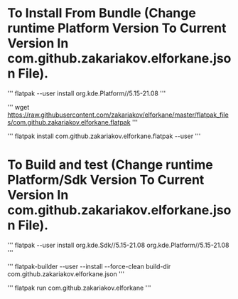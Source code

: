 # To Install From Bundle (Change runtime Platform Version To Current Version In com.github.zakariakov.elforkane.json File).

''' flatpak --user install org.kde.Platform//5.15-21.08  ''' 

''' wget https://raw.githubusercontent.com/zakariakov/elforkane/master/flatpak_files/com.github.zakariakov.elforkane.flatpak '''

''' flatpak install com.github.zakariakov.elforkane.flatpak --user '''


# To Build and test (Change runtime Platform/Sdk Version To Current Version In com.github.zakariakov.elforkane.json File).

''' flatpak --user install org.kde.Sdk//5.15-21.08 org.kde.Platform//5.15-21.08  ''' 

''' flatpak-builder --user --install --force-clean build-dir com.github.zakariakov.elforkane.json '''

''' flatpak run com.github.zakariakov.elforkane '''
